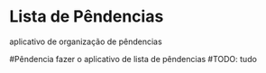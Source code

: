 # Lista de Pêndencias
aplicativo de organização de pêndencias 


#Pêndencia fazer o aplicativo de lista de pêndencias
#TODO: tudo
